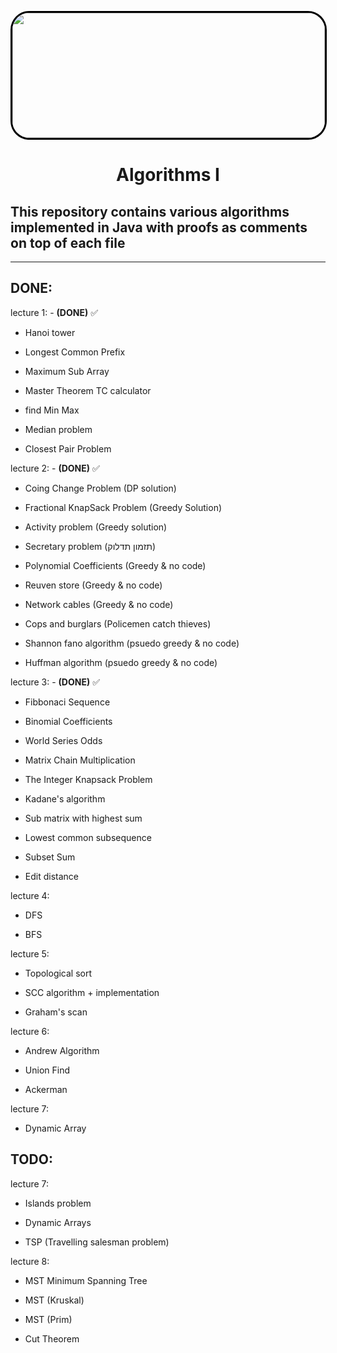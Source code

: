 <p align="center" >
  <img src="https://imgur.com/UX3E4MH.png" img width="500" height="200" style="border-radius: 30px 30px 30px 30px;border: 3px solid black" />
</p>

<div>
  <h1 style="text-align:center">Algorithms I</h1>
</div>
<div>
   <h2>This repository contains various algorithms implemented in Java with proofs as comments on top of each file</h2>
</div>

---
## **DONE**:


  lecture 1: -  **(DONE)** :white_check_mark:

 - Hanoi tower

 - Longest Common Prefix

 - Maximum Sub Array

 - Master Theorem TC calculator

 - find Min Max

 - Median problem

 - Closest Pair Problem

 lecture 2: -  **(DONE)** :white_check_mark:

 - Coing Change Problem (DP solution)

 - Fractional KnapSack Problem (Greedy Solution)

 - Activity problem (Greedy solution)

 - Secretary problem (תזמון תדלוק)

 - Polynomial Coefficients (Greedy & no code)

 - Reuven store (Greedy & no code)

 - Network cables (Greedy & no code)

 - Cops and burglars (Policemen catch thieves)

 - Shannon fano algorithm (psuedo greedy & no code)

 - Huffman algorithm (psuedo greedy & no code)


lecture 3: -  **(DONE)** :white_check_mark:

- Fibbonaci Sequence

- Binomial Coefficients

- World Series Odds

- Matrix Chain Multiplication

- The Integer Knapsack Problem

- Kadane's algorithm

- Sub matrix with highest sum

- Lowest common subsequence

- Subset Sum 

- Edit distance


lecture 4:

- DFS 

- BFS

lecture 5: 

- Topological sort

- SCC algorithm + implementation

- Graham's scan

lecture 6: 

- Andrew Algorithm

- Union Find

- Ackerman

lecture 7: 

- Dynamic Array

## **TODO**:

lecture 7: 

- Islands problem

- Dynamic Arrays

- TSP (Travelling salesman problem)

lecture 8:

- MST Minimum Spanning Tree

- MST (Kruskal)

- MST (Prim)

- Cut Theorem


